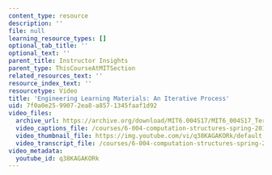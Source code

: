 ```yaml
---
content_type: resource
description: ''
file: null
learning_resource_types: []
optional_tab_title: ''
optional_text: ''
parent_title: Instructor Insights
parent_type: ThisCourseAtMITSection
related_resources_text: ''
resource_index_text: ''
resourcetype: Video
title: 'Engineering Learning Materials: An Iterative Process'
uid: 7f0a0e25-9907-2ea8-a857-1345faaf1d92
video_files:
  archive_url: https://archive.org/download/MIT6.004S17/MIT6_004S17_Terman_Interview_300k.mp4
  video_captions_file: /courses/6-004-computation-structures-spring-2017/27b2ba5d9fe550d5bb9be7ba1fd9888c_q38KAGAKORk.vtt
  video_thumbnail_file: https://img.youtube.com/vi/q38KAGAKORk/default.jpg
  video_transcript_file: /courses/6-004-computation-structures-spring-2017/f5c73089a4f96c93980193f1ca229e96_q38KAGAKORk.pdf
video_metadata:
  youtube_id: q38KAGAKORk
---
```

